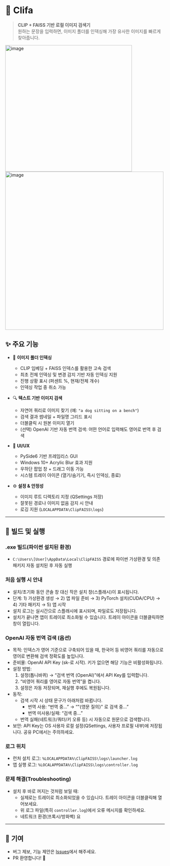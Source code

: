 # 📸 Clifa

> **CLIP + FAISS 기반 로컬 이미지 검색기**  
> 원하는 문장을 입력하면, 이미지 폴더를 인덱싱해 가장 유사한 이미지를 빠르게 찾아줍니다.


<img width="400" alt="image" src="https://github.com/user-attachments/assets/8c14ee31-ed8a-4c20-9f3a-787e664272d4" />


<img width="500" alt="image" src="https://github.com/user-attachments/assets/ff459700-ab2e-42e1-a3a2-6b6c4186d00f" />



## ✨ 주요 기능

- 📂 **이미지 폴더 인덱싱**

  - CLIP 임베딩 + FAISS 인덱스를 활용한 고속 검색
  - 최초 전체 인덱싱 및 변경 감지 기반 자동 인덱싱 지원
  - 진행 상황 표시 (퍼센트 %, 현재/전체 개수)
  - 인덱싱 작업 중 취소 가능

- 🔍 **텍스트 기반 이미지 검색**

  - 자연어 쿼리로 이미지 찾기 (예: `"a dog sitting on a bench"`)
  - 검색 결과 썸네일 + 파일명 그리드 표시
  - 더블클릭 시 원본 이미지 열기
  - (선택) OpenAI 기반 자동 번역 검색: 어떤 언어로 입력해도 영어로 번역 후 검색

- 🎨 **UI/UX**

  - PySide6 기반 프레임리스 GUI
  - Windows 10+ Acrylic Blur 효과 지원
  - 우하단 팝업 창 + 드래그 이동 가능
  - 시스템 트레이 아이콘 (열기/숨기기, 즉시 인덱싱, 종료)

- ⚙️ **설정 & 안정성**
  - 이미지 루트 디렉토리 지정 (QSettings 저장)
  - 잘못된 경로나 이미지 없음 감지 시 안내
  - 로깅 지원 (`LOCALAPPDATA\ClipFAISS\logs`)

---

## 🚀 빌드 및 실행

### .exe 빌드(파이썬 설치된 환경)

- `C:\Users\[User]\AppData\Local\ClipFAISS` 경로에 파이썬 가상환경 및 의존 패키지 자동 설치된 후 자동 실행

### 처음 실행 시 안내

- 설치/초기화 동안 콘솔 창 대신 작은 설치 창(스플래시)이 표시됩니다.
- 단계: 1) 가상환경 생성 → 2) 앱 파일 준비 → 3) PyTorch 설치(CUDA/CPU) → 4) 기타 패키지 → 5) 앱 시작
- 설치 로그는 실시간으로 스플래시에 표시되며, 파일로도 저장됩니다.
- 설치가 끝나면 앱이 트레이로 최소화될 수 있습니다. 트레이 아이콘을 더블클릭하면 창이 열립니다.

### OpenAI 자동 번역 검색 (옵션)

- 목적: 인덱스가 영어 기준으로 구축되어 있을 때, 한국어 등 비영어 쿼리를 자동으로 영어로 변환해 검색 정확도를 높입니다.
- 준비물: OpenAI API Key (sk-로 시작). 키가 없으면 해당 기능은 비활성화됩니다.
- 설정 방법:
  1. 설정(톱니바퀴) → “검색 번역 (OpenAI)”에서 API Key를 입력합니다.
  2. “비영어 쿼리를 영어로 자동 번역”을 켭니다.
  3. 설정은 자동 저장되며, 재실행 후에도 복원됩니다.
- 동작:
  - 검색 시작 시 상태 문구가 아래처럼 바뀝니다.
    - 번역 사용: “번역 중…” → “"{영문 질의}" 로 검색 중…”
    - 번역 미사용/실패: “검색 중…”
  - 번역 실패(네트워크/쿼터/키 오류 등) 시 자동으로 원문으로 검색합니다.
- 보안: API Key는 OS 사용자 로컬 설정(QSettings, 사용자 프로필 내부)에 저장됩니다. 공유 PC에서는 주의하세요.

### 로그 위치

- 런처 설치 로그: `%LOCALAPPDATA%\ClipFAISS\logs\launcher.log`
- 앱 실행 로그: `%LOCALAPPDATA%\ClipFAISS\logs\controller.log`

### 문제 해결(Troubleshooting)

- 설치 후 바로 꺼지는 것처럼 보일 때:
  - 실제로는 트레이로 최소화되었을 수 있습니다. 트레이 아이콘을 더블클릭해 열어보세요.
  - 위 로그 파일(특히 `controller.log`)에서 오류 메시지를 확인하세요.
  - 네트워크 환경(프록시/방화벽) 요

---
## 🤝 기여

- 버그 제보, 기능 제안은 [Issues](https://github.com/Me-in-U/Clifa/issues)에서 해주세요.
- PR 환영합니다! 🙌
